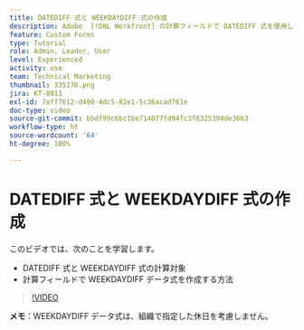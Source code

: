 ```yaml
---
title: DATEDIFF 式と WEEKDAYDIFF 式の作成
description: Adobe  [!DNL Workfront] の計算フィールドで DATEDIFF 式を使用して作成する方法を説明します。
feature: Custom Forms
type: Tutorial
role: Admin, Leader, User
level: Experienced
activity: use
team: Technical Marketing
thumbnail: 335176.png
jira: KT-8913
exl-id: 7ef77612-d490-4dc5-82e1-5c36acad761e
doc-type: video
source-git-commit: bbdf99c6bc1be714077fd94fc3f8325394de36b3
workflow-type: ht
source-wordcount: '64'
ht-degree: 100%

---
```


# DATEDIFF 式と WEEKDAYDIFF 式の作成

このビデオでは、次のことを学習します。

* DATEDIFF 式と WEEKDAYDIFF 式の計算対象
* 計算フィールドで WEEKDAYDIFF データ式を作成する方法

>[!VIDEO](https://video.tv.adobe.com/v/3417117/?quality=12&learn=on&enablevpops=1&captions=jpn)

**メモ**：WEEKDAYDIFF データ式は、組織で指定した休日を考慮しません。
